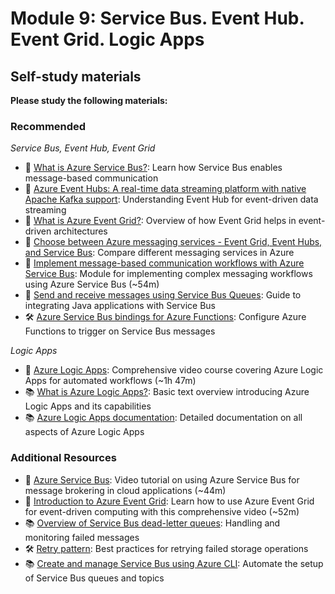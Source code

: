 # Module 9: Service Bus. Event Hub. Event Grid. Logic Apps

## Self-study materials

**Please study the following materials:**

### Recommended

*Service Bus, Event Hub, Event Grid*
- 📄 [What is Azure Service Bus?](https://learn.microsoft.com/en-us/azure/service-bus-messaging/service-bus-messaging-overview): Learn how Service Bus enables message-based communication
- 📄 [Azure Event Hubs: A real-time data streaming platform with native Apache Kafka support](https://learn.microsoft.com/en-us/azure/event-hubs/event-hubs-about): Understanding Event Hub for event-driven data streaming
- 📄 [What is Azure Event Grid?](https://learn.microsoft.com/en-us/azure/event-grid/overview): Overview of how Event Grid helps in event-driven architectures
- 📄 [Choose between Azure messaging services - Event Grid, Event Hubs, and Service Bus](https://learn.microsoft.com/en-us/azure/event-grid/compare-messaging-services): Compare different messaging services in Azure
- 📄 [Implement message-based communication workflows with Azure Service Bus](https://docs.microsoft.com/en-us/learn/modules/implement-message-workflows-with-service-bus/): Module for implementing complex messaging workflows using Azure Service Bus (~54m)
- 📄 [Send and receive messages using Service Bus Queues](https://learn.microsoft.com/en-us/azure/service-bus-messaging/service-bus-java-how-to-use-queues): Guide to integrating Java applications with Service Bus
- 🛠️ [Azure Service Bus bindings for Azure Functions](https://learn.microsoft.com/en-us/azure/azure-functions/functions-bindings-service-bus): Configure Azure Functions to trigger on Service Bus messages

*Logic Apps*
- 🎥 [Azure Logic Apps](https://www.linkedin.com/learning/azure-logic-apps/): Comprehensive video course covering Azure Logic Apps for automated workflows (~1h 47m)
- 📚 [What is Azure Logic Apps?](https://learn.microsoft.com/en-us/azure/logic-apps/logic-apps-overview): Basic text overview introducing Azure Logic Apps and its capabilities
- 📚 [Azure Logic Apps documentation](https://learn.microsoft.com/en-us/azure/logic-apps/): Detailed documentation on all aspects of Azure Logic Apps

### Additional Resources

- 🎥 [Azure Service Bus](https://www.linkedin.com/learning/azure-service-bus-19192316): Video tutorial on using Azure Service Bus for message brokering in cloud applications (~44m)
- 🎥 [Introduction to Azure Event Grid](https://www.linkedin.com/learning/introduction-to-azure-event-grid): Learn how to use Azure Event Grid for event-driven computing with this comprehensive video (~52m)
- 📚 [Overview of Service Bus dead-letter queues](https://learn.microsoft.com/en-us/azure/service-bus-messaging/service-bus-dead-letter-queues): Handling and monitoring failed messages
- 🛠️ [Retry pattern](https://learn.microsoft.com/en-us/azure/architecture/patterns/retry): Best practices for retrying failed storage operations
- 📚 [Create and manage Service Bus using Azure CLI](https://learn.microsoft.com/en-us/cli/azure/servicebus): Automate the setup of Service Bus queues and topics
